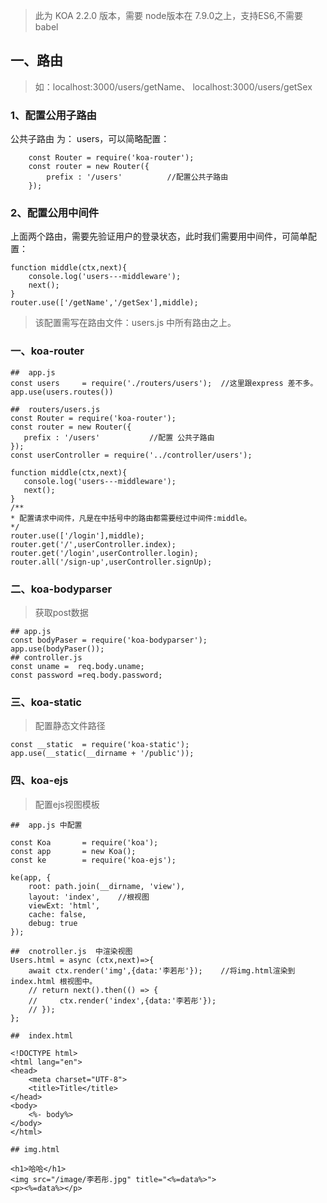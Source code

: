 >此为 KOA 2.2.0 版本，需要 node版本在 7.9.0之上，支持ES6,不需要babel

## 一、路由

>如：localhost:3000/users/getName、  localhost:3000/users/getSex

### 1、配置公用子路由

  公共子路由 为：  users，可以简略配置：
  
```
    const Router = require('koa-router');
    const router = new Router({
        prefix : '/users'          //配置公共子路由 
    });

```

### 2、配置公用中间件

上面两个路由，需要先验证用户的登录状态，此时我们需要用中间件，可简单配置：

```
function middle(ctx,next){
    console.log('users---middleware');
    next();
}
router.use(['/getName','/getSex'],middle);
```

>该配置需写在路由文件：users.js 中所有路由之上。


###  一、koa-router
 ```
##  app.js
const users     = require('./routers/users');  //这里跟express 差不多。
app.use(users.routes())

##  routers/users.js
const Router = require('koa-router');
const router = new Router({
    prefix : '/users'           //配置 公共子路由
});
const userController = require('../controller/users');

function middle(ctx,next){
    console.log('users---middleware');
    next();
}
/**
 * 配置请求中间件，凡是在中括号中的路由都需要经过中间件:middle。
 */
router.use(['/login'],middle);
router.get('/',userController.index);
router.get('/login',userController.login);
router.all('/sign-up',userController.signUp);
```
###  二、koa-bodyparser

> 获取post数据

```
## app.js
const bodyPaser = require('koa-bodyparser');
app.use(bodyPaser());
## controller.js
const uname =  req.body.uname;
const password =req.body.password;

```
###  三、koa-static

>配置静态文件路径

```
const __static  = require('koa-static');
app.use(__static(__dirname + '/public'));

```
###  四、koa-ejs
>配置ejs视图模板


```
##  app.js 中配置

const Koa       = require('koa');
const app       = new Koa();
const ke        = require('koa-ejs');

ke(app, {
    root: path.join(__dirname, 'view'),
    layout: 'index',    //根视图
    viewExt: 'html',
    cache: false,
    debug: true
});

##  cnotroller.js  中渲染视图
Users.html = async (ctx,next)=>{
    await ctx.render('img',{data:'李若彤'});    //将img.html渲染到index.html 根视图中。
    // return next().then(() => {
    //     ctx.render('index',{data:'李若彤'});
    // });
};

##  index.html

<!DOCTYPE html>
<html lang="en">
<head>
    <meta charset="UTF-8">
    <title>Title</title>
</head>
<body>
    <%- body%>
</body>
</html>

## img.html

<h1>哈哈</h1>
<img src="/image/李若彤.jpg" title="<%=data%>">
<p><%=data%></p>
```




